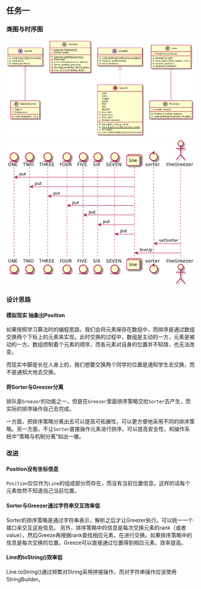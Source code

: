## 任务一

### 类图与时序图
![](./uml/class.png)
![](./uml/sequence.png)
### 设计思路
#### 模拟现实 抽象出Position
如果按照学习算法时的编程思路，我们会将元素保存在数组中，而排序是通过数组交换两个下标上的元素来实现。此时交换的过程中，数组是主动的一方，元素是被动的一方。数组控制着个元素的顺序，而各元素对自身的位置并不知情，也无法改变。

而现实中脚是长在人身上的，我们想要交换两个同学的位置是通知学生去交换，而不是通知大地去交换。

#### 将Sorter与Greezer分离
排队是`Greezer`的功能之一，但是在`Greezer`里面排序策略交给`Sorter`去产生，而实际的排序操作自己去完成。

一方面，把排序策略分离出去可以提高可拓展性，可以更方便地采用不同的排序策略。另一方面，不让`Sorter`直接操作元素进行排序，可以提高安全性，和操作系统中“策略与机制分离”如出一辙。

### 改进
#### Position没有坐标信息
`Position`仅仅作为`Line`的组成部分而存在，而没有当前位置信息。这样的话每个元素依然不知道自己当前位置。
#### Sorter与Greezer通过字符串交互效率低
Sorter的排序策略是通过字符串表示，解析之后才让Greezer执行。可以统一一个接口来交互这些信息。
另外，排序策略中的信息是每次交换元素的rank（或者value），然后Greeze再根据rank查找相应元素，在进行交换。如果排序策略中的信息是每次交换的位置，Greeze可以直接通过位置得到相应元素，效率提高。
#### Line的toString()效率低
Line.toString()通过频繁对String采用拼接操作，而对字符串操作应该使用StringBuilder。



